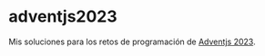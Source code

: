 # adventjs2023

Mis soluciones para los retos de programación de [Adventjs 2023](https://adventjs.dev/es).
